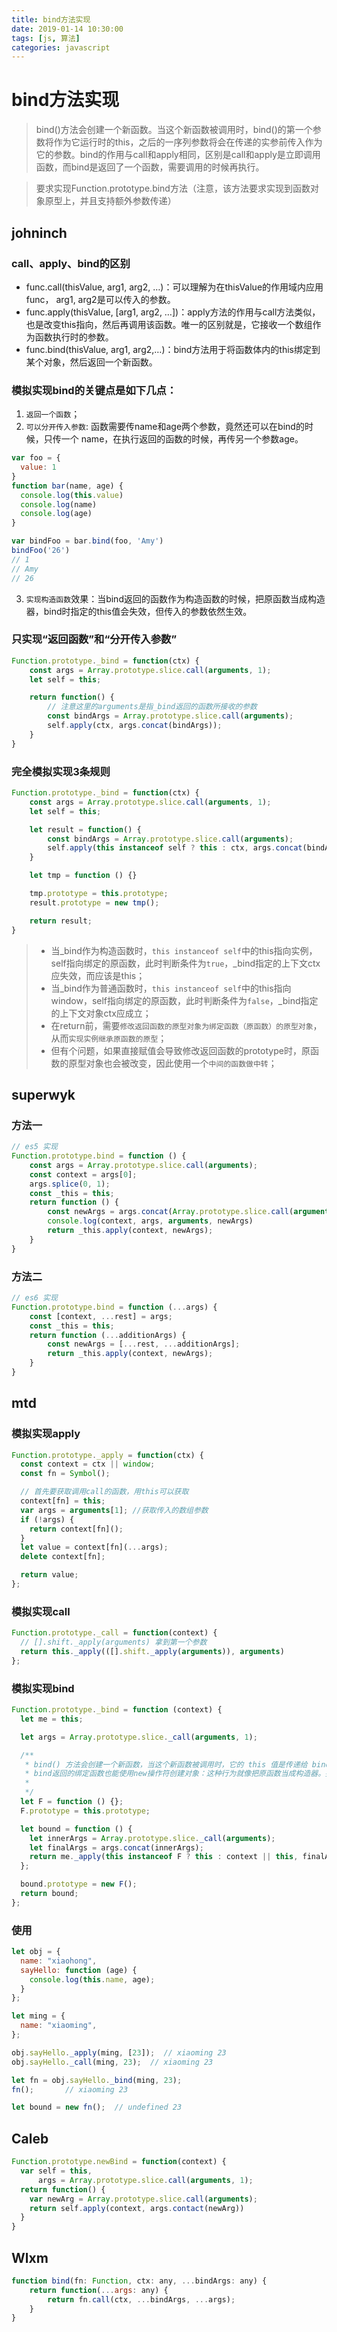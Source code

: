 ```yaml
---
title: bind方法实现
date: 2019-01-14 10:30:00
tags: [js, 算法]
categories: javascript
---
```


# bind方法实现

> bind()方法会创建一个新函数。当这个新函数被调用时，bind()的第一个参数将作为它运行时的this，之后的一序列参数将会在传递的实参前传入作为它的参数。bind的作用与call和apply相同，区别是call和apply是立即调用函数，而bind是返回了一个函数，需要调用的时候再执行。

> 要求实现Function.prototype.bind方法（注意，该方法要求实现到函数对象原型上，并且支持额外参数传递）

## johninch

### call、apply、bind的区别
- func.call(thisValue, arg1, arg2, …)：可以理解为在thisValue的作用域内应用func， arg1, arg2是可以传入的参数。
- func.apply(thisValue, [arg1, arg2, …])：apply方法的作用与call方法类似，也是改变this指向，然后再调用该函数。唯一的区别就是，它接收一个数组作为函数执行时的参数。
- func.bind(thisValue, arg1, arg2,…)：bind方法用于将函数体内的this绑定到某个对象，然后返回一个新函数。

### 模拟实现bind的关键点是如下几点：
1. `返回一个函数`；
2. `可以分开传入参数`: 函数需要传name和age两个参数，竟然还可以在bind的时候，只传一个 name，在执行返回的函数的时候，再传另一个参数age。
```js
var foo = {
  value: 1
}
function bar(name, age) {
  console.log(this.value)
  console.log(name)
  console.log(age)
}

var bindFoo = bar.bind(foo, 'Amy')
bindFoo('26')
// 1
// Amy
// 26
```
3. `实现构造函数`效果：当bind返回的函数作为构造函数的时候，把原函数当成构造器，bind时指定的this值会失效，但传入的参数依然生效。

### 只实现“返回函数”和“分开传入参数”
```js
Function.prototype._bind = function(ctx) {
    const args = Array.prototype.slice.call(arguments, 1);
    let self = this;

    return function() {
        // 注意这里的arguments是指_bind返回的函数所接收的参数
        const bindArgs = Array.prototype.slice.call(arguments);
        self.apply(ctx, args.concat(bindArgs));
    }
}
```
### 完全模拟实现3条规则
```js
Function.prototype._bind = function(ctx) {
    const args = Array.prototype.slice.call(arguments, 1);
    let self = this;

    let result = function() {
        const bindArgs = Array.prototype.slice.call(arguments);
        self.apply(this instanceof self ? this : ctx, args.concat(bindArgs));
    }

    let tmp = function () {}

    tmp.prototype = this.prototype;
    result.prototype = new tmp();

    return result;
}
```
> - 当_bind作为构造函数时，`this instanceof self`中的this指向实例，self指向绑定的原函数，此时判断条件为`true`，_bind指定的上下文ctx应失效，而应该是this；
> - 当_bind作为普通函数时，`this instanceof self`中的this指向window，self指向绑定的原函数，此时判断条件为`false`，_bind指定的上下文对象ctx应成立；
> - 在return前，需要`修改返回函数的原型对象为绑定函数（原函数）的原型对象`，从而`实现实例继承原函数的原型`；
> - 但有个问题，如果直接赋值会导致修改返回函数的prototype时，原函数的原型对象也会被改变，因此使用一个`中间的函数做中转`；

## superwyk
### 方法一
```js
// es5 实现
Function.prototype.bind = function () {
    const args = Array.prototype.slice.call(arguments);
    const context = args[0];
    args.splice(0, 1);
    const _this = this;
    return function () {
        const newArgs = args.concat(Array.prototype.slice.call(arguments));
        console.log(context, args, arguments, newArgs)
        return _this.apply(context, newArgs);
    }
}
```

### 方法二
```js
// es6 实现
Function.prototype.bind = function (...args) {
    const [context, ...rest] = args;
    const _this = this;
    return function (...additionArgs) {
        const newArgs = [...rest, ...additionArgs];
        return _this.apply(context, newArgs);
    }
}
```

## mtd
### 模拟实现apply

```js
Function.prototype._apply = function(ctx) {
  const context = ctx || window;
  const fn = Symbol();

  // 首先要获取调用call的函数，用this可以获取
  context[fn] = this;
  var args = arguments[1]; //获取传入的数组参数
  if (!args) {
    return context[fn]();
  }
  let value = context[fn](...args);
  delete context[fn];

  return value;
};
```

### 模拟实现call

```js
Function.prototype._call = function(context) {
  // [].shift._apply(arguments) 拿到第一个参数
  return this._apply(([].shift._apply(arguments)), arguments)
};
```

### 模拟实现bind

```js
Function.prototype._bind = function (context) {
  let me = this;

  let args = Array.prototype.slice._call(arguments, 1);

  /**
   * bind() 方法会创建一个新函数，当这个新函数被调用时，它的 this 值是传递给 bind() 的第一个参数, 它的参数是 bind() 的其他参数和其原本的参数，
   * bind返回的绑定函数也能使用new操作符创建对象：这种行为就像把原函数当成构造器。提供的this值被忽略，同时调用时的参数被提供给模拟函数
   *
   */
  let F = function () {};
  F.prototype = this.prototype;

  let bound = function () {
    let innerArgs = Array.prototype.slice._call(arguments);
    let finalArgs = args.concat(innerArgs);
    return me._apply(this instanceof F ? this : context || this, finalArgs);
  };

  bound.prototype = new F();
  return bound;
};
```

### 使用
```js
let obj = {
  name: "xiaohong",
  sayHello: function (age) {
    console.log(this.name, age);
  }
};

let ming = {
  name: "xiaoming",
};

obj.sayHello._apply(ming, [23]);  // xiaoming 23
obj.sayHello._call(ming, 23);  // xiaoming 23

let fn = obj.sayHello._bind(ming, 23);
fn();       // xiaoming 23

let bound = new fn();  // undefined 23
```

## Caleb

``` js
Function.prototype.newBind = function(context) {
  var self = this,
      args = Array.prototype.slice.call(arguments, 1);
  return function() {
    var newArg = Array.prototype.slice.call(arguments);
    return self.apply(context, args.contact(newArg))
  }
}

```

## Wlxm

```js
function bind(fn: Function, ctx: any, ...bindArgs: any) {
    return function(...args: any) {
        return fn.call(ctx, ...bindArgs, ...args);
    }
}
```